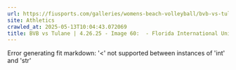 ```yaml
---
url: https://fiusports.com/galleries/womens-beach-volleyball/bvb-vs-tulane-4-26-25/image-60/358/62924
site: Athletics
crawled_at: 2025-05-13T10:04:43.072069
title: BVB vs Tulane | 4.26.25 - Image 60:  - Florida International University
---
```


Error generating fit markdown: '<' not supported between instances of 'int' and 'str'